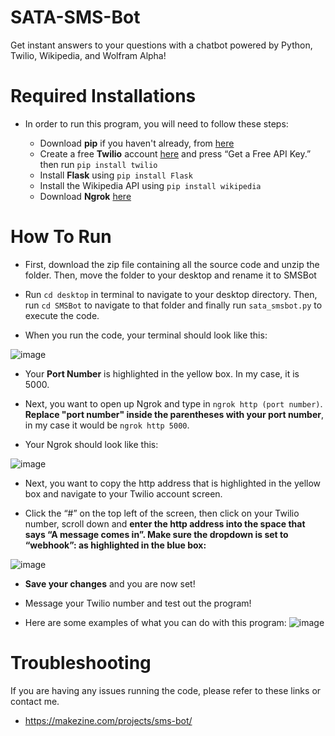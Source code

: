 # SATA-SMS-Bot
Get instant answers to your questions with a chatbot powered by Python, Twilio, Wikipedia, and Wolfram Alpha!

# Required Installations

- In order to run this program, you will need to follow these steps:

    - Download **pip** if you haven't already, from [here](https://pip.pypa.io/en/stable/installing/)
    - Create a free **Twilio** account [here](https://www.twilio.com/) and press “Get a Free API Key.”
      then run `pip install twilio`
    - Install **Flask** using `pip install Flask`
    - Install the Wikipedia API using `pip install wikipedia`
    - Download **Ngrok** [here](https://ngrok.com/)
    
    
# How To Run

   - First, download the zip file containing all the source code and unzip the folder. Then, move the folder to your desktop and rename it to SMSBot 
   
   - Run `cd desktop` in terminal to navigate to your desktop directory. Then, run `cd SMSBot` to navigate to that folder and finally run `sata_smsbot.py` to execute the code.
   
   - When you run the code, your terminal should look like this:
   
   ![image](https://user-images.githubusercontent.com/43652410/96400763-9740a300-119f-11eb-9470-e5b4d90f876d.png)
   
   - Your **Port Number** is highlighted in the yellow box. In my case, it is 5000.
   
   - Next, you want to open up Ngrok and type in `ngrok http (port number)`. **Replace "port number" inside the parentheses with your port number**, in my case it would be `ngrok http 5000`. 
   
   - Your Ngrok should look like this: 
   
   ![image](https://user-images.githubusercontent.com/43652410/96400827-cb1bc880-119f-11eb-8de4-2270c92b17ae.png)
   
   - Next, you want to copy the http address that is highlighted in the yellow box and navigate to your Twilio account screen. 
   
   - Click the “#” on the top left of the screen, then click on your Twilio number, scroll down and **enter the http address into the space that says “A message comes in”. Make sure the dropdown is set to “webhook”: as highlighted in the blue box:** 
   
   
   ![image](https://user-images.githubusercontent.com/43652410/96400932-146c1800-11a0-11eb-97ee-5f6d23959d9e.png)
            

   - **Save your changes** and you are now set!
   - Message your Twilio number and test out the program!

   - Here are some examples of what you can do with this program: 
![image](https://user-images.githubusercontent.com/43652410/96403035-59467d80-11a5-11eb-84b9-68a55843c990.png)


# Troubleshooting

If you are having any issues running the code, please refer to these links or contact me. 
    
   - https://makezine.com/projects/sms-bot/
